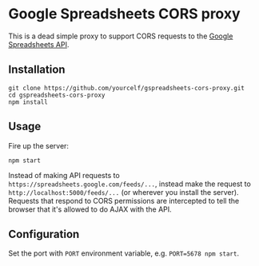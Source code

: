 Google Spreadsheets CORS proxy
==============================

This is a dead simple proxy to support CORS requests to the
[Google Spreadsheets API](https://developers.google.com/google-apps/spreadsheets/).

Installation
------------

    git clone https://github.com/yourcelf/gspreadsheets-cors-proxy.git
    cd gspreadsheets-cors-proxy
    npm install

Usage
-----

Fire up the server:

    npm start

Instead of making API requests to
``https://spreadsheets.google.com/feeds/...``, instead make the request to
``http://localhost:5000/feeds/...`` (or wherever you install the server).
Requests that respond to CORS permissions are intercepted to tell the browser
that it's allowed to do AJAX with the API.

Configuration
-------------

Set the port with ``PORT`` environment variable, e.g. ``PORT=5678 npm start``.

